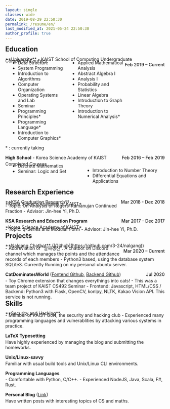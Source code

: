 ```yaml
---
layout: single
classes: wide
date: 2019-08-29 22:50:30
permalink: /resume/en/
last_modified_at: 2021-05-24 22:50:30
author_profile: true
---
```


<style>
.custom_ul {
    display: block;
    list-style-type: disc;
    margin-block-start: 0em;
    margin-block-end: 0em;
    margin-inline-start: 0px;
    margin-inline-end: 0px;
    padding-inline-start: 40px;
}

</style>

<h2 style="margin-block-start: 0em;margin-block-end: 0.5em;">Education</h2>
**University** - KAIST School of Computing Undergraduate
<span style="float:right;"><b style="font-weight: 500;">Feb 2019 – Current</b></span>
<div style="margin-bottom: -0.8em;"></div>
Completed Courses
<div style="margin-bottom: -0.8em;"></div>
<div style="display: flex;">
<div style="width:50%; display:inline-block;">
<ul class="custom_ul">
<li>Data Structure</li>
<li>System Programming</li>
<li>Introduction to Algorithms</li>
<li>Computer Organization</li>
<li>Operating Systems and Lab</li>
<li>Seminar<Immersion Camp: Intensive Programming and Startup></li>
<li>Programming Principles*</li>
<li>Programming Language*</li>
<li>Introduction to Computer Graphics*</li>
</ul>
</div><div style="width:50%; display:inline-block;">
<ul class="custom_ul">
<li>Applied Mathematical Analysis</li>
<li>Abstract Algebra I</li>
<li>Analysis I</li>
<li>Probability and Statistics</li>
<li>Linear Algebra</li>
<li>Introduction to Graph Theory</li>
<li>Introduction to Numerical Analysis*</li>
</ul></div>
</div>

\* : currently taking

**High School** - Korea Science Academy of KAIST
<span style="float:right;"><b style="font-weight: 500;">Feb 2016 – Feb 2019</b></span>
<div style="margin-bottom: -0.8em;"></div>
Completed Courses
<div style="margin-bottom: -0.8em;"></div>
<div style="display: flex;">
<div style="width:50%; display:inline-block;">
<ul class="custom_ul">
<li>Discrete Mathematics</li>
<li>Seminar: Logic and Set</li>
</ul>
</div><div style="width:50%; display:inline-block;">
<ul>
<li>Introduction to Number Theory</li>
<li>Differential Equations and Applications</li>
</ul></div>
</div>

<h2 style="margin-block-start: 0em;margin-block-end: 0.5em;">Research Experience</h2>
**KSA Graduation Research**
<span style="float:right;"><b style="font-weight: 500;">Mar 2018 - Dec 2018</b></span>
<div style="margin-bottom: -0.8em;"></div>
*Korea Science Academy of KAIST* 
<div style="margin-bottom: -0.8em;"></div>
- Topic: On Analysis of Rogers-Ramanujan Continued Fraction
- Advisor: Jin-hee Yi, Ph.D.

**KSA Research and Education Program**
<span style="float:right;"><b style="font-weight: 500;">Mar 2017 - Dec 2017</b></span>
<div style="margin-bottom: -0.8em;"></div>
*Korea Science Academy of KAIST*
<div style="margin-bottom: -0.8em;"></div>
- Topic: q-Series and Modular Form
- Advisor: Jin-hee Yi, Ph.D.

<h2 style="margin-block-start: 0em;margin-block-end: 0.5em;">Projects</h2>
**Nalgang Chatbot** ([Github](https://github.com/3-24/nalgang))
<span style="float:right;"><b style="font-weight: 500;">Mar 2020 – Current</b></span>
<div style="margin-bottom: -0.8em;"></div>
- Abbreviation of "날짜갱신". A chatbot on Discord channel which manages the points and the attendance records of each members
- Python3 based, using the database system SQLite3. Currently Running on my personal ubuntu server.

**CatDominatesWorld** ([Fontend Github](https://github.com/CatDominatesWorld/CatDominatesWorld), [Backend Github](https://github.com/CatDominatesWorld/CatDominatesWorld-backend))
<span style="float:right;"><b style="font-weight: 500;">Jul 2020</b></span>
<div style="margin-bottom: -0.8em;"></div>
- Toy Chrome extension that changes everythings into cats!
- This was a team project of KAIST CS492 Seminar<Immersion Camp: Intensive Programming and Startup>
- Frontend: Javascript, HTML/CSS / Backend: Python3 with Flask, OpenCV, konlpy, NLTK, Kakao Vision API. This service is not running.

<h2 style="margin-block-start: 0em;margin-block-end: 0.5em;">Skills</h2>
**Security and Hacking**
<div style="margin-bottom: -0.8em;"></div>
- Member of KAIST GoN, the security and hacking club
- Experienced many programming languages and vulnerablities by attacking various systems in practice.

**LaTeX Typesetting**
<div style="margin-bottom: -0.8em;"></div>
Have highly experienced by managing the blog and submitting the homeworks.

**Unix/Linux-savvy**
<div style="margin-bottom: -0.8em;"></div>
Familiar with usual build tools and Unix/Linux CLI environments.

**Programming Languages**
<div style="margin-bottom: -0.8em;"></div>
- Comfortable with Python, C/C++.
- Experienced NodeJS, Java, Scala, F#, Rust.

**Personal Blog** ([Link](https://3-24.github.io/))
<div style="margin-bottom: -0.8em;"></div>
Have written posts with interesting topics of CS and maths.